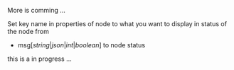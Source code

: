 More is comming ...

Set key name in properties of node to what you want to display in status of the node from 
 - msg[_string_|_json_|_int_|_boolean_] to node status
 

this is a in progress ...

